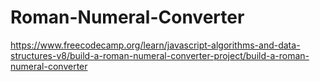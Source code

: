 # Roman-Numeral-Converter
https://www.freecodecamp.org/learn/javascript-algorithms-and-data-structures-v8/build-a-roman-numeral-converter-project/build-a-roman-numeral-converter

